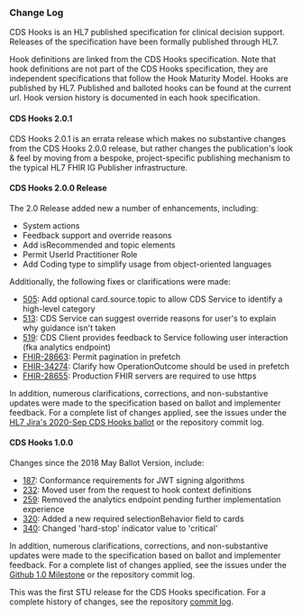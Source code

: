 ### Change Log

CDS Hooks is an HL7 published specification for clinical decision support. Releases of the specification have been formally published through HL7.

Hook definitions are linked from the CDS Hooks specification. Note that hook definitions are not part of the CDS Hooks specification, they are independent specifications that follow the Hook Maturity Model. Hooks are published by HL7. Published and balloted hooks can be found at the current url. Hook version history is documented in each hook specification. 

#### CDS Hooks 2.0.1
CDS Hooks 2.0.1 is an errata release which makes no substantive changes from the CDS Hooks 2.0.0 release, but rather changes the publication's look & feel by moving from a bespoke, project-specific publishing mechanism to the typical HL7 FHIR IG Publisher infrastructure. 

#### CDS Hooks 2.0.0 Release

The 2.0 Release added new a number of enhancements, including: 
* System actions
* Feedback support and override reasons
* Add isRecommended and topic elements
* Permit UserId Practitioner Role
* Add Coding type to simplify usage from object-oriented languages

Additionally, the following fixes or clarifications were made:
* [505](https://github.com/cds-hooks/docs/pull/505): Add optional card.source.topic to allow CDS Service to identify a high-level category
* [513](https://github.com/cds-hooks/docs/pull/513): CDS Service can suggest override reasons for user's to explain why guidance isn't taken
* [519](https://github.com/cds-hooks/docs/pull/519): CDS Client provides feedback to Service following user interaction (fka analytics endpoint)
* [FHIR-28663](https://jira.hl7.org/browse/FHIR-28663): Permit pagination in prefetch
* [FHIR-34274](https://jira.hl7.org/browse/FHIR-34274): Clarify how OperationOutcome should be used in prefetch
* [FHIR-28655](https://jira.hl7.org/browse/FHIR-28655): Production FHIR servers are required to use https

In addition, numerous clarifications, corrections, and non-substantive updates were made to the specification based on ballot and implementer feedback. For a complete list of changes applied, see the issues under the [HL7 Jira's 2020-Sep CDS Hooks ballot](https://jira.hl7.org/issues/?jql=project%20%3D%20FHIR%20AND%20Specification%20%3D%20%22CDS%20Hooks%20(FHIR)%20%5BFHIR-cds-hooks%5D%22%20AND%20issueFunction%20in%20inBallot(2020-Sep)%20ORDER%20BY%20issue) or the repository commit log.

#### CDS Hooks 1.0.0

Changes since the 2018 May Ballot Version, include:

* [187](https://github.com/cds-hooks/docs/pull/187): Conformance requirements for JWT signing algorithms
* [232](https://github.com/cds-hooks/docs/pull/232): Moved user from the request to hook context definitions
* [259](https://github.com/cds-hooks/docs/pull/259): Removed the analytics endpoint pending further implementation experience
* [320](https://github.com/cds-hooks/docs/pull/320): Added a new required selectionBehavior field to cards
* [340](https://github.com/cds-hooks/docs/pull/340): Changed 'hard-stop' indicator value to 'critical'

In addition, numerous clarifications, corrections, and non-substantive updates were made to the specification based on ballot and implementer feedback. For a complete list of changes applied, see the issues under the [Github 1.0 Milestone](https://github.com/cds-hooks/docs/issues?q=is%3Aissue+is%3Aclosed+milestone%3A1.0) or the repository commit log.

This was the first STU release  for the CDS Hooks specification. For a complete history of changes, see the repository [commit log](https://github.com/cds-hooks/docs/commits/master).

